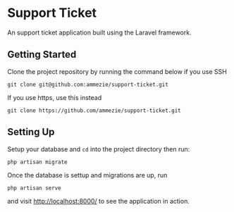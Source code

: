 # Support Ticket

An support ticket application built using the Laravel framework.

## Getting Started

Clone the project repository by running the command below if you use SSH

```git clone git@github.com:ammezie/support-ticket.git```

If you use https, use this instead

```git clone https://github.com/ammezie/support-ticket.git```

## Setting Up
Setup your database and `cd` into the project directory then run:

```php artisan migrate```

Once the database is settup and migrations are up, run

```php artisan serve```

and visit [http://localhost:8000/](http://localhost:8000/) to see the application in action.

